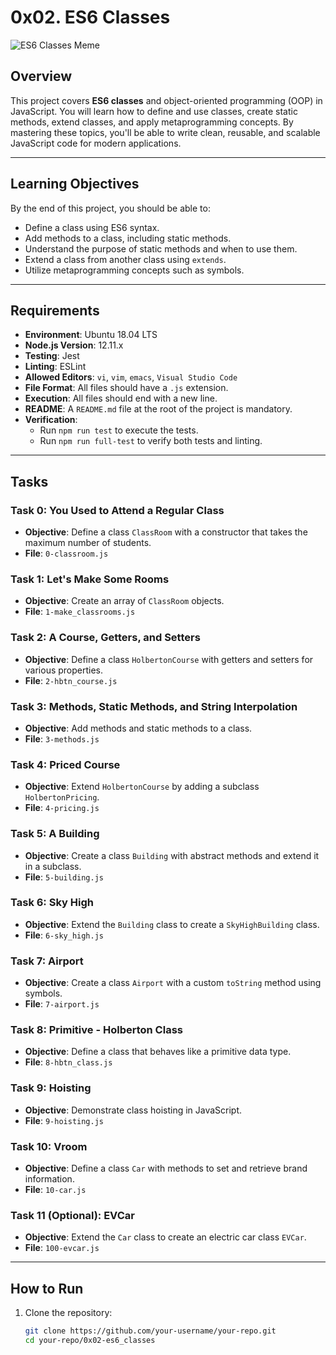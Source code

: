 # 0x02. ES6 Classes

![ES6 Classes Meme](https://media.makeameme.org/created/to-english-class.jpg)

## Overview

This project covers **ES6 classes** and object-oriented programming (OOP) in JavaScript. You will learn how to define and use classes, create static methods, extend classes, and apply metaprogramming concepts. By mastering these topics, you'll be able to write clean, reusable, and scalable JavaScript code for modern applications.

---

## Learning Objectives

By the end of this project, you should be able to:

- Define a class using ES6 syntax.
- Add methods to a class, including static methods.
- Understand the purpose of static methods and when to use them.
- Extend a class from another class using `extends`.
- Utilize metaprogramming concepts such as symbols.

---

## Requirements

- **Environment**: Ubuntu 18.04 LTS
- **Node.js Version**: 12.11.x
- **Testing**: Jest
- **Linting**: ESLint
- **Allowed Editors**: `vi`, `vim`, `emacs`, `Visual Studio Code`
- **File Format**: All files should have a `.js` extension.
- **Execution**: All files should end with a new line.
- **README**: A `README.md` file at the root of the project is mandatory.
- **Verification**:
  - Run `npm run test` to execute the tests.
  - Run `npm run full-test` to verify both tests and linting.

---

## Tasks

### Task 0: You Used to Attend a Regular Class
- **Objective**: Define a class `ClassRoom` with a constructor that takes the maximum number of students.
- **File**: `0-classroom.js`

### Task 1: Let's Make Some Rooms
- **Objective**: Create an array of `ClassRoom` objects.
- **File**: `1-make_classrooms.js`

### Task 2: A Course, Getters, and Setters
- **Objective**: Define a class `HolbertonCourse` with getters and setters for various properties.
- **File**: `2-hbtn_course.js`

### Task 3: Methods, Static Methods, and String Interpolation
- **Objective**: Add methods and static methods to a class.
- **File**: `3-methods.js`

### Task 4: Priced Course
- **Objective**: Extend `HolbertonCourse` by adding a subclass `HolbertonPricing`.
- **File**: `4-pricing.js`

### Task 5: A Building
- **Objective**: Create a class `Building` with abstract methods and extend it in a subclass.
- **File**: `5-building.js`

### Task 6: Sky High
- **Objective**: Extend the `Building` class to create a `SkyHighBuilding` class.
- **File**: `6-sky_high.js`

### Task 7: Airport
- **Objective**: Create a class `Airport` with a custom `toString` method using symbols.
- **File**: `7-airport.js`

### Task 8: Primitive - Holberton Class
- **Objective**: Define a class that behaves like a primitive data type.
- **File**: `8-hbtn_class.js`

### Task 9: Hoisting
- **Objective**: Demonstrate class hoisting in JavaScript.
- **File**: `9-hoisting.js`

### Task 10: Vroom
- **Objective**: Define a class `Car` with methods to set and retrieve brand information.
- **File**: `10-car.js`

### Task 11 (Optional): EVCar
- **Objective**: Extend the `Car` class to create an electric car class `EVCar`.
- **File**: `100-evcar.js`

---

## How to Run

1. Clone the repository:
   ```bash
   git clone https://github.com/your-username/your-repo.git
   cd your-repo/0x02-es6_classes

